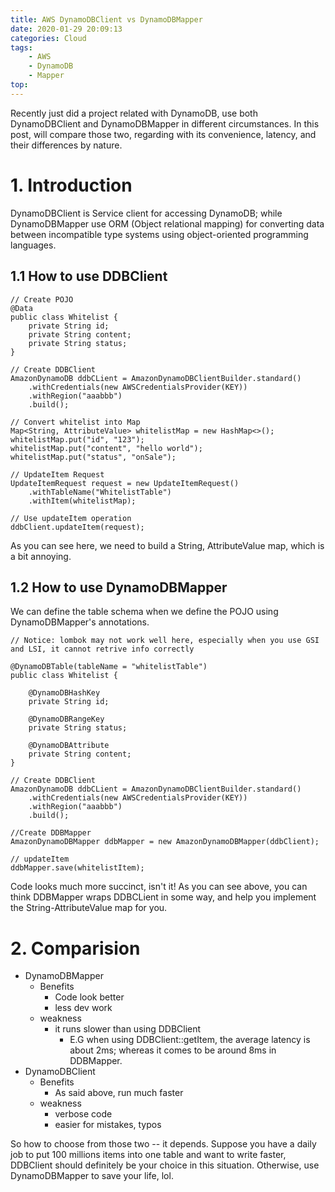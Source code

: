 ```yaml
---
title: AWS DynamoDBClient vs DynamoDBMapper
date: 2020-01-29 20:09:13
categories: Cloud
tags:
    - AWS
    - DynamoDB
    - Mapper
top:
---
```

Recently just did a project related with DynamoDB, use both DynamoDBClient and DynamoDBMapper in different circumstances. In this post, will compare those two, regarding with its convenience, latency, and their differences by nature. 

# 1. Introduction 

DynamoDBClient is Service client for accessing DynamoDB; while DynamoDBMapper use ORM (Object relational mapping) for converting data between incompatible type systems using object-oriented programming languages. 

## 1.1 How to use DDBClient

    // Create POJO
    @Data
    public class Whitelist {
        private String id;
        private String content;
        private String status;
    }
    
    // Create DDBClient
    AmazonDynamoDB ddbCLient = AmazonDynamoDBClientBuilder.standard()
        .withCredentials(new AWSCredentialsProvider(KEY))
        .withRegion("aaabbb")
        .build();
        
    // Convert whitelist into Map
    Map<String, AttributeValue> whitelistMap = new HashMap<>();
    whitelistMap.put("id", "123");
    whitelistMap.put("content", "hello world");
    whitelistMap.put("status", "onSale");

    // UpdateItem Request
    UpdateItemRequest request = new UpdateItemRequest()
        .withTableName("WhitelistTable")
        .withItem(whitelistMap);
    
    // Use updateItem operation
    ddbClient.updateItem(request);

As you can see here, we need to build a String, AttributeValue map, which is a bit annoying. 

## 1.2 How to use DynamoDBMapper

We can define the table schema when we define the POJO using DynamoDBMapper's annotations. 

    // Notice: lombok may not work well here, especially when you use GSI and LSI, it cannot retrive info correctly
    
    @DynamoDBTable(tableName = "whitelistTable")
    public class Whitelist {
        
        @DynamoDBHashKey
        private String id;
        
        @DynamoDBRangeKey
        private String status;
        
        @DynamoDBAttribute
        private String content;
    }
    
    // Create DDBClient
    AmazonDynamoDB ddbCLient = AmazonDynamoDBClientBuilder.standard()
        .withCredentials(new AWSCredentialsProvider(KEY))
        .withRegion("aaabbb")
        .build();
        
    //Create DDBMapper
    AmazonDynamoDBMapper ddbMapper = new AmazonDynamoDBMapper(ddbClient);
    
    // updateItem
    ddbMapper.save(whitelistItem);
    
Code looks much more succinct, isn't it! As you can see above, you can think DDBMapper wraps DDBCLient in some way, and help you implement the String-AttributeValue map for you. 

# 2. Comparision 

+ DynamoDBMapper 
    + Benefits
        + Code look better
        + less dev work
    + weakness
        + it runs slower than using DDBClient
            + E.G when using DDBClient::getItem, the average latency is about 2ms; whereas it comes to be around 8ms in DDBMapper.  
+ DynamoDBClient
    + Benefits
        + As said above, run much faster
    + weakness
        + verbose code
        + easier for mistakes, typos 

So how to choose from those two -- it depends. Suppose you have a daily job to put 100 millions items into one table and want to write faster, DDBClient should definitely be your choice in this situation. Otherwise, use DynamoDBMapper to save your life, lol. 